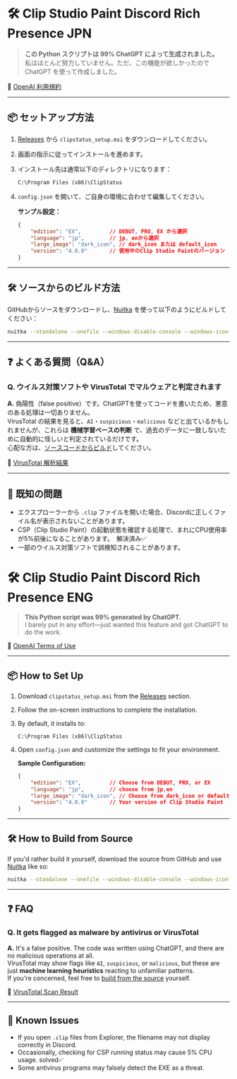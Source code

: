 # 🛠️ Clip Studio Paint Discord Rich Presence JPN

> **この Python スクリプトは 99% ChatGPT によって生成されました。**  
> 私はほとんど努力していません。ただ、この機能が欲しかったので ChatGPT を使って作成しました。

🔗 [OpenAI 利用規約](https://openai.com/policies/terms-of-use)

---

## 📦 セットアップ方法

1. [Releases]([#](https://github.com/131311313/ClipStatus/releases/tag/test)) から `clipstatus_setup.msi` をダウンロードしてください。
2. 画面の指示に従ってインストールを進めます。
3. インストール先は通常以下のディレクトリになります：  
   ```
   C:\Program Files (x86)\ClipStatus
   ```
4. `config.json` を開いて、ご自身の環境に合わせて編集してください。

   **サンプル設定：**
   ```json
   {
       "edition": "EX",         // DEBUT, PRO, EX から選択
       "language": "jp",        // jp, enから選択
       "large_image": "dark_icon", // dark_icon または default_icon
       "version": "4.0.0"       // 使用中のClip Studio Paintのバージョン
   }
   ```

---

## 🛠️ ソースからのビルド方法

GitHubからソースをダウンロードし、[Nuitka](https://nuitka.net/) を使って以下のようにビルドしてください：

```bash
nuitka --standalone --onefile --windows-disable-console --windows-icon-from-ico="dark_icon.ico" clipstatus.pyw
```

---

## ❓ よくある質問（Q&A）

### Q. ウイルス対策ソフトや VirusTotal でマルウェアと判定されます

**A.** 偽陽性（false positive）です。ChatGPTを使ってコードを書いたため、悪意のある処理は一切ありません。  
VirusTotal の結果を見ると、`AI`・`suspicious`・`malicious` などと出ているかもしれませんが、これらは **機械学習ベースの判断** で、過去のデータに一致しないために自動的に怪しいと判定されているだけです。  
心配な方は、[ソースコードからビルド](#)してください。

🔗 [VirusTotal 解析結果](https://www.virustotal.com/gui/file-analysis/YWU1NTA1ZmQ1OGMwYmQ4MTEyNjI3NGExZjY2M2U4NjY6MTc0NDQ0MDk0Ng==)

---

## 🐞 既知の問題

- エクスプローラーから `.clip` ファイルを開いた場合、Discordに正しくファイル名が表示されないことがあります。
- CSP（Clip Studio Paint）の起動状態を確認する処理で、まれにCPU使用率が5%前後になることがあります。　解決済み✅
- 一部のウイルス対策ソフトで誤検知されることがあります。




# 🛠️ Clip Studio Paint Discord Rich Presence ENG

> **This Python script was 99% generated by ChatGPT.**  
> I barely put in any effort—just wanted this feature and got ChatGPT to do the work.

🔗 [OpenAI Terms of Use](https://openai.com/policies/terms-of-use)

---

## 📦 How to Set Up

1. Download `clipstatus_setup.msi` from the [Releases]([#](https://github.com/131311313/ClipStatus/releases/tag/test)) section.
2. Follow the on-screen instructions to complete the installation.
3. By default, it installs to:  
   ```
   C:\Program Files (x86)\ClipStatus
   ```
4. Open `config.json` and customize the settings to fit your environment.

   **Sample Configuration:**
   ```json
   {
       "edition": "EX",         // Choose from DEBUT, PRO, or EX
       "language": "jp",        // choose from jp,en
       "large_image": "dark_icon", // Choose from dark_icon or default_icon
       "version": "4.0.0"       // Your version of Clip Studio Paint
   }
   ```

---

## 🛠️ How to Build from Source

If you'd rather build it yourself, download the source from GitHub and use [Nuitka](https://nuitka.net/) like so:

```bash
nuitka --standalone --onefile --windows-disable-console --windows-icon-from-ico="dark_icon.ico" clipstatus.pyw
```

---

## ❓ FAQ

### Q. It gets flagged as malware by antivirus or VirusTotal

**A.** It's a false positive. The code was written using ChatGPT, and there are no malicious operations at all.  
VirusTotal may show flags like `AI`, `suspicious`, or `malicious`, but these are just **machine learning heuristics** reacting to unfamiliar patterns.  
If you're concerned, feel free to [build from the source](#) yourself.

🔗 [VirusTotal Scan Result](https://www.virustotal.com/gui/file-analysis/YWU1NTA1ZmQ1OGMwYmQ4MTEyNjI3NGExZjY2M2U4NjY6MTc0NDQ0MDk0Ng==)

---

## 🐞 Known Issues

- If you open `.clip` files from Explorer, the filename may not display correctly in Discord.
- Occasionally, checking for CSP running status may cause 5% CPU usage. solved✅
- Some antivirus programs may falsely detect the EXE as a threat.





